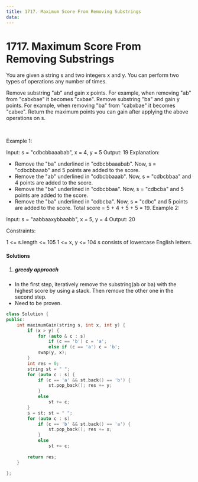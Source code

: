 ```yaml
---
title: 1717. Maximum Score From Removing Substrings
data:
---
```


# 1717. Maximum Score From Removing Substrings

You are given a string s and two integers x and y. You can perform two types of operations any number of times.

Remove substring "ab" and gain x points.
For example, when removing "ab" from "cabxbae" it becomes "cxbae".
Remove substring "ba" and gain y points.
For example, when removing "ba" from "cabxbae" it becomes "cabxe".
Return the maximum points you can gain after applying the above operations on s.

 

Example 1:

Input: s = "cdbcbbaaabab", x = 4, y = 5
Output: 19
Explanation:
- Remove the "ba" underlined in "cdbcbbaaabab". Now, s = "cdbcbbaaab" and 5 points are added to the score.
- Remove the "ab" underlined in "cdbcbbaaab". Now, s = "cdbcbbaa" and 4 points are added to the score.
- Remove the "ba" underlined in "cdbcbbaa". Now, s = "cdbcba" and 5 points are added to the score.
- Remove the "ba" underlined in "cdbcba". Now, s = "cdbc" and 5 points are added to the score.
Total score = 5 + 4 + 5 + 5 = 19.
Example 2:

Input: s = "aabbaaxybbaabb", x = 5, y = 4
Output: 20
 

Constraints:

1 <= s.length <= 105
1 <= x, y <= 104
s consists of lowercase English letters.


#### Solutions

1. ##### greedy approach

- In the first step, iteratively remove the substring(ab or ba) with the highest score by using a stack. Then remove the other one in the second step.
- Need to be proven.

```c++
class Solution {
public:
    int maximumGain(string s, int x, int y) {
        if (x > y) {
            for (auto & c : s)
                if (c == 'b') c = 'a';
                else if (c == 'a') c = 'b';
            swap(y, x);
        }
        int res = 0;
        string st = " ";
        for (auto c : s) {
            if (c == 'a' && st.back() == 'b') {
                st.pop_back(); res += y;
            }
            else
                st += c;
        }
        s = st; st = " ";
        for (auto c : s)
            if (c == 'b' && st.back() == 'a') {
                st.pop_back(); res += x;
            }
            else
                st += c;
        
        return res;
    }
    
};

```